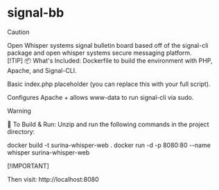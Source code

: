 # signal-bb
> [!CAUTION]
> Open Whisper systems signal bulletin board based off of the signal-cli package and open whisper systems secure messaging platform.  
> [!TIP]
> 📦 What's Included:
> Dockerfile to build the environment with PHP, Apache, and Signal-CLI.
>
> Basic index.php placeholder (you can replace this with your full script).
>
> Configures Apache + allows www-data to run signal-cli via sudo.

> [!WARNING]
> 🧰 To Build & Run:
> Unzip and run the following commands in the project directory:
>
> docker build -t surina-whisper-web .
> docker run -d -p 8080:80 --name whisper surina-whisper-web
> 
> [!IMPORTANT]
> 
> Then visit: http://localhost:8080

